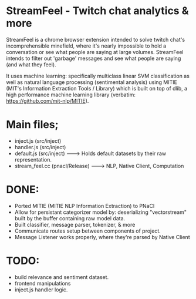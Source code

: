 # StreamFeel - Twitch chat analytics &amp; more
StreamFeel is a chrome browser extension intended to solve twitch chat's incomprehensible minefield, where it's nearly impossible to hold a conversation or see what people are saying at large volumes. StreamFeel intends to filter out 'garbage' messages and see what people are saying (and what they feel).

It uses machine learning: specifically multiclass linear SVM classification as well as natural language processing (sentimental analysis) using MITIE (MIT's Information Extraction Tools / Library) which is built on top of dlib, a high performance machine learning library (verbatim: https://github.com/mit-nlp/MITIE). 


# Main files;
* inject.js (src/inject)
* handler.js (src/inject)
* default.js (src/inject)
---> Holds default datasets by their raw representation.
* stream_feel.cc (pnacl/Release)
---> NLP, Native Client, Computation

# DONE:
* Ported MITIE (MITIE NLP Information Extraction) to PNaCl
* Allow for persistant categorizer model by:
deserializing "vectorstream" built by the buffer containing raw model data.
* Built classifier, message parser, tokenizer, & more
* Communicate routes setup between components of project.
* Message Listener works properly, where they're parsed by Native Client

# TODO:
* build relevance and sentiment dataset.
* frontend manipulations
* inject.js handler logic.